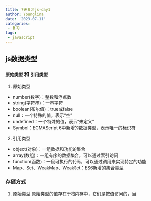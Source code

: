 ```yaml
---
title: 7天复习js-day1
author: Younglina
date: '2023-07-11'
categories:
 - 复习
tags:
 - javascript
---
```


## js数据类型

### `原始类型` 和 `引用类型`

1. 原始类型  
  - number(数字)：整数和浮点数  
  - string(字符串)：一串字符  
  - boolean(布尔值)：true或false
  - null：一个特殊的值，表示“空”
  - undefined：一个特殊的值，表示“未定义”
  - Symbol：ECMAScript 6中新增的数据类型，表示唯一的标识符

2. 引用类型
  - object(对象)：一组数据和功能的集合
  - array(数组)：一组有序的数据集合，可以通过索引访问
  - function(函数)：一段可执行的代码，可以通过调用来实现特定的功能
  - Map、Set、WeakMap、WeakSet：ES6新增的集合类型
  
### 存储方式

1. 原始类型
   原始类型的值存在于栈内存中，它们是按值访问的，当